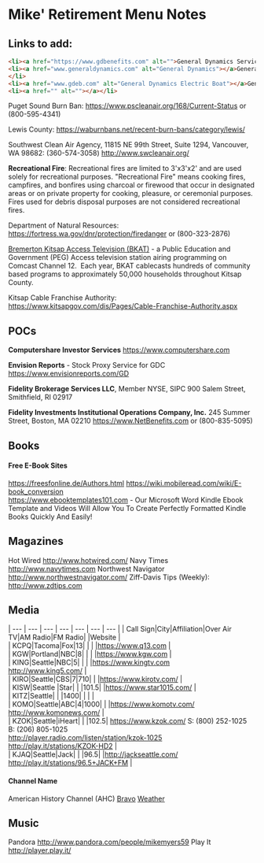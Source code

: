 # Mike' Retirement Menu Notes

## Links to add:
```html
<li><a href="https://www.gdbenefits.com" alt="">General Dynamics Service Center (GDSC)</a><br>- (888-432-3633) 8:30am-12am ET, M-F; managed by Fidelity Investments</li>
<li><a href="www.generaldynamics.com" alt="General Dynamics"></a>General Dynamics (GD)<BR>-- 2941 Fairview Park Drive Falls Church, VA 22042
</li>
<li><a href="www.gdeb.com" alt="General Dynamics Electric Boat"></a>General Dynamics Electric Boat (GDEB)</li>
<li><a href="" alt=""></a></li>
```

Puget Sound Burn Ban: https://www.pscleanair.org/168/Current-Status or (800-595-4341)

Lewis County: https://waburnbans.net/recent-burn-bans/category/lewis/ 

Southwest Clean Air Agency, 11815 NE 99th Street, Suite 1294, Vancouver, WA 98682: (360-574-3058) http://www.swcleanair.org/

**Recreational Fire**: Recreational fires are limited to 3'x3'x2' and are used solely for recreational purposes.  "Recreational Fire" means cooking fires, campfires, and bonfires using charcoal or firewood that occur in designated areas or on private property for cooking, pleasure, or ceremonial purposes. Fires used for debris disposal purposes are not considered recreational fires.

Department of Natural Resources: https://fortress.wa.gov/dnr/protection/firedanger or (800-323-2876)

[Bremerton Kitsap Access Television (BKAT)](http://www.bremertonwa.gov/402/Bremerton-Kitsap-Access-Television-BKAT) - a Public Education and Government (PEG) Access television station airing programming on Comcast Channel 12.  Each year, BKAT cablecasts hundreds of community based programs to approximately 50,000 households throughout Kitsap County.

Kitsap Cable Franchise Authority: https://www.kitsapgov.com/dis/Pages/Cable-Franchise-Authority.aspx


## POCs

**Computershare Investor Services**
https://www.computershare.com 

**Envision Reports** - Stock Proxy Service for GDC
https://www.envisionreports.com/GD

**Fidelity Brokerage Services LLC**, Member NYSE, SIPC
900 Salem Street, Smithfield, RI 02917

**Fidelity Investments Institutional Operations Company, Inc.**
245 Summer Street, Boston, MA 02210
https://www.NetBenefits.com or (800-835-5095)

## Books

#### Free E-Book Sites
https://freesfonline.de/Authors.html 
https://wiki.mobileread.com/wiki/E-book_conversion   
https://www.ebooktemplates101.com  -  Our Microsoft Word Kindle Ebook Template and Videos Will Allow You To Create Perfectly Formatted Kindle Books Quickly And Easily!

## Magazines
Hot Wired 	http://www.hotwired.com/
Navy Times	http://www.navytimes.com
Northwest Navigator	http://www.northwestnavigator.com/
Ziff-Davis Tips (Weekly):	http://www.zdtips.com

## Media
| --- | --- | --- | --- | --- | --- | --- | 
| Call Sign|City|Affiliation|Over Air TV|AM Radio|FM Radio| |Website |  
| KCPQ|Tacoma|Fox|13| | | |https://www.q13.com  |  
| KGW|Portland|NBC|8| | | |https://www.kgw.com |  
| KING|Seattle|NBC|5| | | |https://www.kingtv.com <br> http://www.king5.com/ |  
| KIRO|Seattle|CBS|7|710| | |https://www.kirotv.com/  |  
| KISW|Seattle |Star| | |101.5| |https://www.star1015.com/ |  
| KITZ|Seattle| | |1400| | |  |  
| KOMO|Seattle|ABC|4|1000| | |https://www.komotv.com/ <br>http://www.komonews.com/ |  
| KZOK|Seattle|iHeart| | |102.5| https://www.kzok.com/ S: (800) 252-1025 <br> B: (206) 805-1025 <br> http://player.radio.com/listen/station/kzok-1025 <br> http://play.it/stations/KZOK-HD2 |  
| KJAQ|Seattle|Jack| | |96.5| |http://jackseattle.com/  <br> http://play.it/stations/96.5+JACK+FM |  

#### Channel Name
American History Channel (AHC)
[Bravo](http://www.bravotv.com/)
[Weather](http://www.weather.com)

## Music
Pandora	http://www.pandora.com/people/mikemyers59 
Play It	http://player.play.it/   


